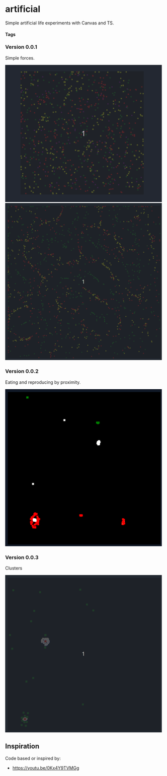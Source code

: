 # artificial

Simple artificial life experiments with Canvas and TS.

#### Tags

### Version 0.0.1

Simple forces.

![sample](samples/v0.0.1-1.gif)
![sample 2](samples/v.0.0.1-2.gif)

### Version 0.0.2

Eating and reproducing by proximity.

![sample 3](samples/v.0.0.2-sustainable-colonies.gif)

### Version 0.0.3

Clusters

![sample 4](samples/v.0.0.3-clusters.gif)

## Inspiration

Code based or inspired by:

* https://youtu.be/0Kx4Y9TVMGg
